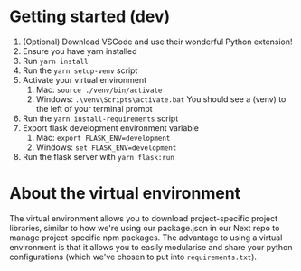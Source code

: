 # Getting started (dev)
1. (Optional) Download VSCode and use their wonderful Python extension!
1. Ensure you have yarn installed
1. Run `yarn install`
1. Run the `yarn setup-venv` script
1. Activate your virtual environment
    1. Mac: `source ./venv/bin/activate`
    1. Windows: `.\venv\Scripts\activate.bat`
    You should see a (venv) to the left of your terminal prompt
1. Run the `yarn install-requirements` script
1. Export flask development environment variable
    1. Mac: `export FLASK_ENV=development`
    1. Windows: `set FLASK_ENV=development`
1. Run the flask server with `yarn flask:run`


# About the virtual environment
The virtual environment allows you to download project-specific project libraries, similar to how we're using our package.json in our Next repo to manage project-specific npm packages. The advantage to using a virtual environment is that it allows you to easily modularise and share your python configurations (which we've chosen to put into `requirements.txt`).
